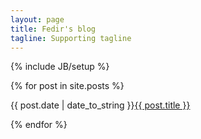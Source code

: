 ```yaml
---
layout: page
title: Fedir's blog
tagline: Supporting tagline
---
```

{% include JB/setup %}

{% for post in site.posts %}
<p>{{ post.date | date_to_string }}<a href="{{ BASE_PATH }}{{ post.url }}">{{ post.title }}</a></p>
{% endfor %}

